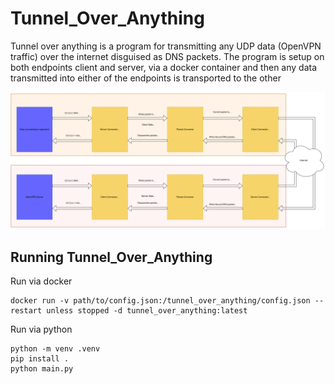 # Tunnel_Over_Anything

Tunnel over anything is a program for transmitting any UDP data (OpenVPN traffic) over the internet disguised as DNS packets. The program is setup on both endpoints client and server, via a docker container and then any data transmitted into either of the endpoints is transported to the other

![Diagram](docs/Tunnel_Over_Anything.drawio.svg)

## Running Tunnel_Over_Anything

Run via docker
```
docker run -v path/to/config.json:/tunnel_over_anything/config.json --restart unless stopped -d tunnel_over_anything:latest
```

Run via python
```
python -m venv .venv
pip install .
python main.py
```
